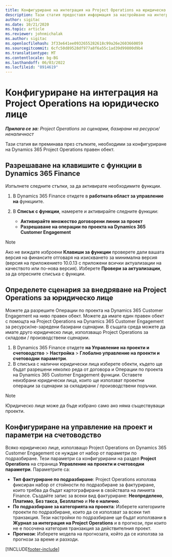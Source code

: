 ```yaml
---
title: Конфигуриране на интеграция на Project Operations на юридическо лице
description: Тази статия предоставя информация за настройване на интеграция от правен субект в Project Operations.
author: sigitac
ms.date: 10/21/2020
ms.topic: article
ms.reviewer: johnmichalak
ms.author: sigitac
ms.openlocfilehash: 3f33e641ee0932655282618c99a26e2603660059
ms.sourcegitcommit: 6cfc50d89528df977a8f6a55c1ad39d99800d9b4
ms.translationtype: MT
ms.contentlocale: bg-BG
ms.lasthandoff: 06/03/2022
ms.locfileid: "8914619"
---
```

# <a name="configure-project-operations-integration-per-legal-entity"></a>Конфигуриране на интеграция на Project Operations на юридическо лице 

_**Прилага се за:** Project Operations за сценарии, базирани на ресурси/неналичност_

Тази статия ви преминава през стъпките, необходими за конфигуриране на Dynamics 365 Project Operations правен обект.

## <a name="enable-feature-keys-in-dynamics-365-finance"></a>Разрешаване на клавишите с функции в Dynamics 365 Finance

Изпълнете следните стъпки, за да активирате необходимите функции.

1. В Dynamics 365 Finance отидете в **работната област за управление на** функциите.
2. В **Списък с функции**, намерете и активирайте следните функции:
  
    - **Активирайте множество договорени линии за проект**
    - **Разрешаване на операции по проекта на Dynamics 365 Customer Engagement**

> [!NOTE]
> Ако не виждате изброени **Клавиши за функции** проверете дали вашата версия на финансите отговаря на изискването за минимална версия (версия на приложението 10.0.13 с приложени всички актуализации на качеството или по-нова версия). Изберете **Провери за актуализации**, за да опресните списъка с функции.

## <a name="define-the-project-operations-deployment-scenario-for-a-legal-entity"></a>Определете сценария за внедряване на Project Operations за юридическо лице

Можете да разрешите Операции по проекта на Dynamics 365 Customer Engagement на ниво правен обект. Можете да имате един правен обект с помощта на Project Operations на Dynamics 365 Customer Engagement за ресурси/не-заредени базирани сценарии. В същата среда можете да имате друго юридическо лице, използващо Project Operations за складови / производствени сценарии.

1. В Dynamics 365 Finance отидете **на Управление на проекти и счетоводство** > **Настройка** > **Глобално управление на проекти и счетоводни параметри**.
2. В списъка с налични юридически лица изберете обекти, където ще бъдат разрешени няколко реда от договора и Операции по проекта на Dynamics 365 Customer Engagement функции. Оставете неизбрани юридически лица, които ще използват проектни операции за сценарии за складирани / производствени поръчки.

> [!NOTE]
> Юридическо лице може да бъде избрано само ако няма съществуващи проекти.

## <a name="configure-project-management-and-accounting-parameters"></a>Конфигуриране на управление на проект и параметри на счетоводство

Всяко юридическо лице, използващо Project Operations on Dynamics 365 Customer Engagement се нуждае от набор от параметри по подразбиране. Тези параметри са конфигурирани на раздел **Project Operations** на страница **Управление на проекти и счетоводни параметри**. Параметрите са:

  - **Тип фактуриране по подразбиране**: Project Operations използва фиксиран набор от стойности по подразбиране за фактуриране, които трябва да бъдат картографирани в свойствата на линията Finance. Създайте запис за всеки вид фактуриране: **Неопределено**, **Платимо**, **Без такса**, **Безплатно** и **Не е налично**.
  - **По подразбиране за категорията на проекта**: Изберете категориите проекти по подразбиране, които да се използват за всеки тип транзакция. Тези настройки по подразбиране ще бъдат използвани в **Журнал за интеграция на Project Operations** и в прогнози, при които не е посочена категория транзакция за действителния проект.
  - **Прогнози**: Изберете модела на прогнозата, който да се използва за прогнози за време и разходи.


[!INCLUDE[footer-include](../includes/footer-banner.md)]
